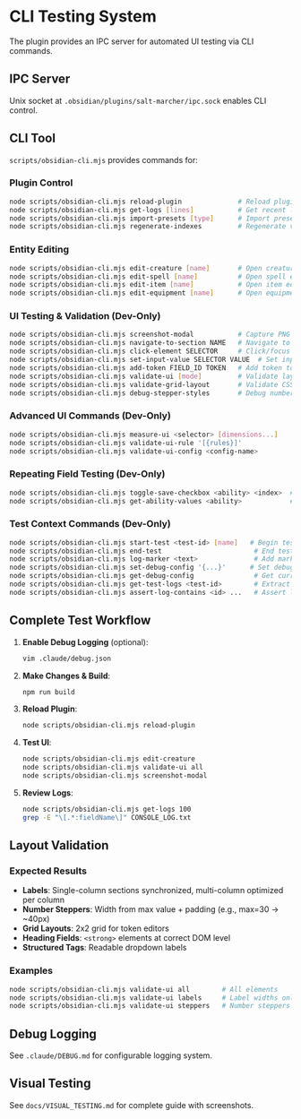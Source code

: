 # CLI Testing System

The plugin provides an IPC server for automated UI testing via CLI commands.

## IPC Server
Unix socket at `.obsidian/plugins/salt-marcher/ipc.sock` enables CLI control.

## CLI Tool
`scripts/obsidian-cli.mjs` provides commands for:

### Plugin Control
```bash
node scripts/obsidian-cli.mjs reload-plugin              # Reload plugin
node scripts/obsidian-cli.mjs get-logs [lines]           # Get recent logs (default: 100)
node scripts/obsidian-cli.mjs import-presets [type]      # Import preset data (all/creatures/spells/items/equipment)
node scripts/obsidian-cli.mjs regenerate-indexes         # Regenerate vault indexes
```

### Entity Editing
```bash
node scripts/obsidian-cli.mjs edit-creature [name]       # Open creature editor (new or existing)
node scripts/obsidian-cli.mjs edit-spell [name]          # Open spell editor
node scripts/obsidian-cli.mjs edit-item [name]           # Open item editor
node scripts/obsidian-cli.mjs edit-equipment [name]      # Open equipment editor
```

### UI Testing & Validation (Dev-Only)
```bash
node scripts/obsidian-cli.mjs screenshot-modal           # Capture PNG screenshot
node scripts/obsidian-cli.mjs navigate-to-section NAME   # Navigate to section
node scripts/obsidian-cli.mjs click-element SELECTOR     # Click/focus element
node scripts/obsidian-cli.mjs set-input-value SELECTOR VALUE  # Set input field value
node scripts/obsidian-cli.mjs add-token FIELD_ID TOKEN   # Add token to structured tags field
node scripts/obsidian-cli.mjs validate-ui [mode]         # Validate layout (all|labels|steppers)
node scripts/obsidian-cli.mjs validate-grid-layout       # Validate CSS grid layouts
node scripts/obsidian-cli.mjs debug-stepper-styles       # Debug number stepper sizing
```

### Advanced UI Commands (Dev-Only)
```bash
node scripts/obsidian-cli.mjs measure-ui <selector> [dimensions...]
node scripts/obsidian-cli.mjs validate-ui-rule '[{rules}]'
node scripts/obsidian-cli.mjs validate-ui-config <config-name>
```

### Repeating Field Testing (Dev-Only)
```bash
node scripts/obsidian-cli.mjs toggle-save-checkbox <ability> <index>  # Toggle save proficiency
node scripts/obsidian-cli.mjs get-ability-values <ability>            # Get ability values
```

### Test Context Commands (Dev-Only)
```bash
node scripts/obsidian-cli.mjs start-test <test-id> [name]   # Begin test context
node scripts/obsidian-cli.mjs end-test                       # End test, return summary
node scripts/obsidian-cli.mjs log-marker <text>              # Add marker to logs
node scripts/obsidian-cli.mjs set-debug-config '{...}'      # Set debug configuration
node scripts/obsidian-cli.mjs get-debug-config               # Get current debug config
node scripts/obsidian-cli.mjs get-test-logs <test-id>        # Extract test logs
node scripts/obsidian-cli.mjs assert-log-contains <id> ...   # Assert log patterns
```

## Complete Test Workflow

1. **Enable Debug Logging** (optional):
   ```bash
   vim .claude/debug.json
   ```

2. **Make Changes & Build**:
   ```bash
   npm run build
   ```

3. **Reload Plugin**:
   ```bash
   node scripts/obsidian-cli.mjs reload-plugin
   ```

4. **Test UI**:
   ```bash
   node scripts/obsidian-cli.mjs edit-creature
   node scripts/obsidian-cli.mjs validate-ui all
   node scripts/obsidian-cli.mjs screenshot-modal
   ```

5. **Review Logs**:
   ```bash
   node scripts/obsidian-cli.mjs get-logs 100
   grep -E "\[.*:fieldName\]" CONSOLE_LOG.txt
   ```

## Layout Validation

### Expected Results
- **Labels**: Single-column sections synchronized, multi-column optimized per column
- **Number Steppers**: Width from max value + padding (e.g., max=30 → ~40px)
- **Grid Layouts**: 2x2 grid for token editors
- **Heading Fields**: `<strong>` elements at correct DOM level
- **Structured Tags**: Readable dropdown labels

### Examples
```bash
node scripts/obsidian-cli.mjs validate-ui all        # All elements
node scripts/obsidian-cli.mjs validate-ui labels     # Label widths only
node scripts/obsidian-cli.mjs validate-ui steppers   # Number steppers only
```

## Debug Logging
See `.claude/DEBUG.md` for configurable logging system.

## Visual Testing
See `docs/VISUAL_TESTING.md` for complete guide with screenshots.